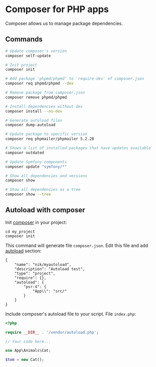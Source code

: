 # Composer for PHP apps

Composer allows us to manage package dependencies.

## Commands

```bash
# Update composer's version
composer self-update

# Init project
composer init

# Add package 'phpmd/phpmd' to 'require-dev' of composer.json
composer req phpmd/phpmd --dev

# Remove package from composer.json
composer remove phpmd/phpmd

# Install dependencies without dev
composer install --no-dev

# Generate autoload files
composer dump-autoload

# Update package to specific version
composer req phpmailer/phpmailer 5.2.28

# Shows a list of installed packages that have updates available
composer outdated

# Update Symfony components
composer update "symfony/*"

# Show all dependencies and versions
composer show

# Show all dependencies as a tree 
composer show --tree
```

## Autoload with composer

Init [composer](https://getcomposer.org/) in your project:

```
cd my_project
composer init
```

This command will generate file `composer.json`. 
Edit this file and add [autoload](https://getcomposer.org/doc/04-schema.md#psr-4) section:

```
{
    "name": "nik/myautoload",
    "description": "Autoload test",
    "type": "project",
    "require": {},
    "autoload": {
        "psr-4": {
            "App\\": "src/"
        }
    }
}
```

Include composer's autoload file to your script. File `index.php`:

```php
<?php

require __DIR__ . '/vendor/autoload.php';

// Your code here...

use App\Animals\Cat;

$tom = new Cat();
```
